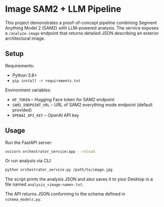 # Image SAM2 + LLM Pipeline

This project demonstrates a proof-of-concept pipeline combining Segment Anything Model 2 (SAM2) with LLM-powered analysis. The service exposes a `/analyze-image` endpoint that returns detailed JSON describing an exterior architectural image.

## Setup

Requirements:

- Python 3.8+
- `pip install -r requirements.txt`

Environment variables:

- `HF_TOKEN` – Hugging Face token for SAM2 endpoint
- `SAM2_ENDPOINT_URL` – URL of SAM2 everything mode endpoint (default provided)
- `OPENAI_API_KEY` – OpenAI API key

## Usage

Run the FastAPI server:

```bash
uvicorn orchestrator_service:app --reload
```

Or run analysis via CLI:

```bash
python orchestrator_service.py /path/to/image.jpg
```

The script prints the analysis JSON and also saves it to your Desktop in a file
named `analysis_<image-name>.txt`.

The API returns JSON conforming to the schema defined in `schema_models.py`.
